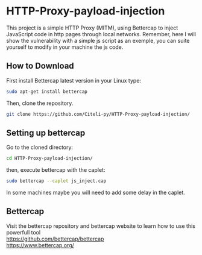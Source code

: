 # HTTP-Proxy-payload-injection
This project is a simple HTTP Proxy (MITM), using Bettercap to inject JavaScript code in http pages through local networks. 
Remember, here I will show the vulnerability with a simple js script as an exemple, you can suite yourself to modify in your machine the js 
code.

## How to Download
First install Bettercap latest version in your Linux type:
```bash
sudo apt-get install bettercap
```
Then, clone the repository.
```bash
git clone https://github.com/Citeli-py/HTTP-Proxy-payload-injection/
```
## Setting up bettercap
Go to the cloned directory:
```bash
cd HTTP-Proxy-payload-injection/
```
then, execute bettercap with the caplet:

```bash
sudo bettercap --caplet js_inject.cap
```
In some machines maybe you will need to add some delay in the caplet.

## Bettercap
Visit the bettercap repository and bettercap website to learn how to use this powerfull tool</br>
https://github.com/bettercap/bettercap </br>
https://www.bettercap.org/
